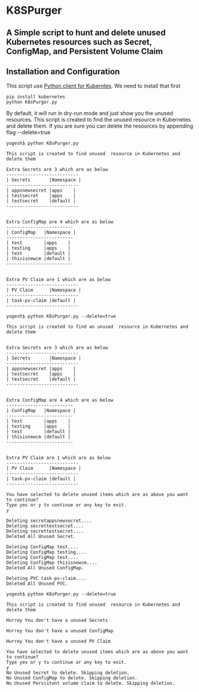 <!--
Licensed to the Apache Software Foundation (ASF) under one
or more contributor license agreements.  See the NOTICE file
distributed with this work for additional information
regarding copyright ownership.  The ASF licenses this file
to you under the Apache License, Version 2.0 (the
"License"); you may not use this file except in compliance
with the License.  You may obtain a copy of the License at

  http://www.apache.org/licenses/LICENSE-2.0

Unless required by applicable law or agreed to in writing,
software distributed under the License is distributed on an
"AS IS" BASIS, WITHOUT WARRANTIES OR CONDITIONS OF ANY
KIND, either express or implied.  See the License for the
specific language governing permissions and limitations
under the License.
-->

# K8SPurger

## A Simple script to hunt and delete unused Kubernetes resources such as Secret, ConfigMap, and Persistent Volume Claim

## Installation and Configuration

This script use [Python client for Kuberntes](https://github.com/kubernetes-client/python). We need to install that first

```
pip install kubernetes
python K8sPurger.py
```

By default, it will run in dry-run mode and just show you the unused resources. This script is created to find the unused resource in Kubernetes and delete them. If you are sure you can delete the resources by appending flag --delete=true


```
yogesh$ python K8sPurger.py

This script is created to find unused  resource in Kubernetes and delete them

Extra Secrets are 3 which are as below
---------------------------
| Secrets       |Namespace |
---------------------------
| appsnewsecret |apps    |
| testsecret    |apps    |
| testsecret    |default |
---------------------------
 

Extra ConfigMap are 4 which are as below
-------------------------
| ConfigMap   |Namespace |
-------------------------
| test        |apps    |
| testing     |apps    |
| test        |default |
| thisisnewcm |default |
-------------------------
 

Extra PV Claim are 1 which are as below
---------------------------
| PV Claim      |Namespace |
---------------------------
| task-pv-claim |default |
---------------------------

yogesh$ python K8sPurger.py --delete=true

This script is created to find an unused  resource in Kubernetes and delete them


Extra Secrets are 3 which are as below
---------------------------
| Secrets       |Namespace |
---------------------------
| appsnewsecret |apps    |
| testsecret    |apps    |
| testsecret    |default |
---------------------------
 

Extra ConfigMap are 4 which are as below
-------------------------
| ConfigMap   |Namespace |
-------------------------
| test        |apps    |
| testing     |apps    |
| test        |default |
| thisisnewcm |default |
-------------------------
 

Extra PV Claim are 1 which are as below
---------------------------
| PV Claim      |Namespace |
---------------------------
| task-pv-claim |default |
---------------------------
 
You have selected to delete unused items which are as above you want to continue?
Type yes or y to continue or any key to exit.
y

Deleting secretappsnewsecret....
Deleting secrettestsecret....
Deleting secrettestsecret....
Deleted All Unused Secret.

Deleting ConfigMap test....
Deleting ConfigMap testing....
Deleting ConfigMap test....
Deleting ConfigMap thisisnewcm....
Deleted All Unused ConfigMap.

Deleting PVC task-pv-claim....
Deleted All Unused PVC.

yogesh$ python K8sPurger.py --delete=true

This script is created to find unused  resource in Kubernetes and delete them

Hurrey You don't have a unused Secrets
 
Hurrey You don't have a unused ConfigMap
 
Hurrey You don't have a unused PV Claim
 
You have selected to delete unused items which are as above you want to continue?
Type yes or y to continue or any key to exit.
y
No Unused Secret to delete. Skipping deletion.
No Unused ConfigMap to delete. Skipping deletion.
No Unused Persistent volume claim to delete. Skipping deletion.
```
